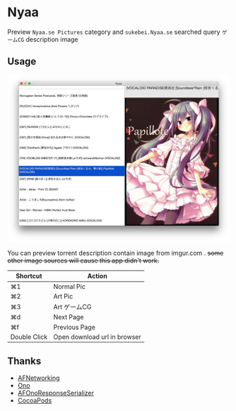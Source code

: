 # Nyaa
Preview `Nyaa.se Pictures` category and `sukebei.Nyaa.se` searched query `ゲームCG` description image


## Usage
![Nyaa](/Nyaa.jpg)

You can preview torrent description contain image from imgur.com . ~~some other image sources will cause this app didn't work.~~

Shortcut | Action
--- | ---
⌘1 | Normal Pic
⌘2 | Art Pic
⌘3 | Art ゲームCG
⌘d | Next Page
⌘f | Previous Page
Double Click | Open download url in browser

## Thanks
- [AFNetworking](https://github.com/AFNetworking/AFNetworking)
- [Ono](https://github.com/mattt/Ono)
- [AFOnoResponseSerializer](https://github.com/AFNetworking/AFOnoResponseSerializer)
- [CocoaPods](https://cocoapods.org/)